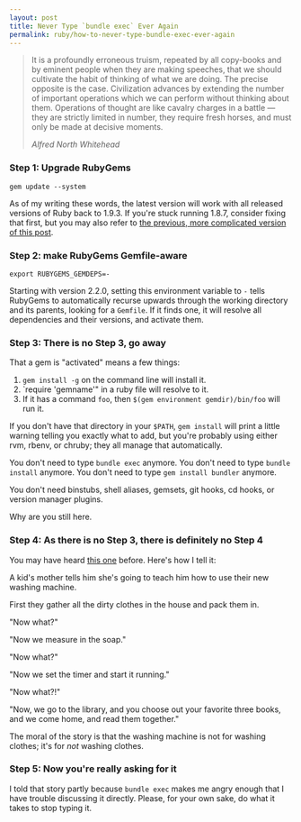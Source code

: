 ```yaml
---
layout: post
title: Never Type `bundle exec` Ever Again
permalink: ruby/how-to-never-type-bundle-exec-ever-again
---
```


> It is a profoundly erroneous truism, repeated by all copy-books and by eminent people when they are making speeches, that we should cultivate the habit of thinking of what we are doing. The precise opposite is the case. Civilization advances by extending the number of important operations which we can perform without thinking about them. Operations of thought are like cavalry charges in a battle — they are strictly limited in number, they require fresh horses, and must only be made at decisive moments.
>
><cite>Alfred North Whitehead</cite>

### Step 1: Upgrade RubyGems
    gem update --system
    
As of my writing these words, the latest version will work with all released 
versions of Ruby back to 1.9.3.  If you're stuck running 1.8.7, consider fixing
that first, but you may also refer to [the previous, more 
complicated version of this post](https://github.com/nicknovitski/nicknovitski.github.io/blob/4516cdf7210bc4cf780cef72627189dc3cea8671/_posts/2012-10-19-how-to-never-type-bundle-exec-ever-again.md).

### Step 2: make RubyGems Gemfile-aware
    export RUBYGEMS_GEMDEPS=-

Starting with version 2.2.0, setting this environment variable to `-` tells
RubyGems to automatically recurse upwards through the working directory and its
parents, looking for a `Gemfile`.  If it finds one, it will resolve all dependencies
and their versions, and activate them.

### Step 3: There is no Step 3, go away

That a gem is "activated" means a few things:

1. `gem install -g` on the command line will install it.
2. `require 'gemname'" in a ruby file will resolve to it.
3.  If it has a command `foo`, then `$(gem environment gemdir)/bin/foo` will run it.

If you don't have that directory in your `$PATH`, `gem install`
will print a little warning telling you exactly what to add, but you're probably using
either rvm, rbenv, or chruby; they all manage that automatically.

You don't need to type `bundle exec` anymore.  You don't need to type `bundle install`
anymore.  You don't need to type `gem install bundler` anymore.

You don't need binstubs, shell aliases, gemsets, git hooks, cd hooks, or version manager plugins.

Why are you still here.

### Step 4: As there is no Step 3, there is definitely no Step 4

You may have heard 
[this one](http://www.ted.com/talks/hans_rosling_and_the_magic_washing_machine/transcript?language=en)
before.  Here's how I tell it:

A kid's mother tells him she's going to teach him how to use their new washing machine.

First they gather all the dirty clothes in the house and pack them in.

"Now what?"

"Now we measure in the soap."

"Now what?"

"Now we set the timer and start it running."

"Now what?!"

"Now, we go to the library, and you choose out your favorite three books, and we come home, and read them together."

The moral of the story is that the washing machine is not for washing clothes; it's for *not* washing clothes.

### Step 5: Now you're really asking for it

I told that story partly because `bundle exec` makes me angry enough that I have trouble
discussing it directly. Please, for your own sake, do what it takes to stop typing it.
